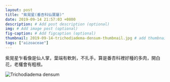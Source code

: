 ```yaml
---
layout: post
title: "紫晃星(番杏科仙寶屬)"
date: 2019-09-14 21:57:03 +0800
description: # Add post description (optional)
img: # Add image post (optional)
fig-caption: # Add figcaption (optional)
thumbnail: 2019-09-14-trichodiadema-densum-thumbnail.jpg # add thumbnail (optional)
tags: ["aizoaceae"]
---
```

紫晃星乍看像是仙人掌，葉端有軟刺，不扎手。算是番杏科裡好種的多肉，開白花，老欉會有粗根。

![Trichodiadema densum]({{site.baseurl}}/assets/img/2019-09-14-trichodiadema-densum-thumbnail.jpg)

